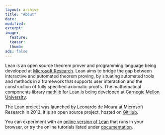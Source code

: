 ```yaml
---
layout: archive
title: "About"
date:
modified:
excerpt:
image:
  feature:
  teaser:
  thumb:
ads: false
---
```


Lean is an open source theorem prover and programming language being developed at <a href="http://research.microsoft.com">Microsoft Research</a>.
Lean aims to bridge the gap between interactive
and automated theorem proving, by situating automated tools and
methods in a framework that supports user interaction and the
construction of fully specified axiomatic proofs.
The mathematical components library [mathlib](https://github.com/leanprover/mathlib) for Lean
is being developed at <a href="http://www.cmu.edu">Carnegie Mellon University</a>.

The Lean project was launched by Leonardo de Moura at Microsoft
Research in 2013. It is an open source project, hosted on
[GitHub](https://github.com/leanprover/lean).

You can experiment with an
[online version of Lean](https://leanprover.github.io/live/)
that runs in your browser, or try the online tutorials listed under [documentation](../documentation).
